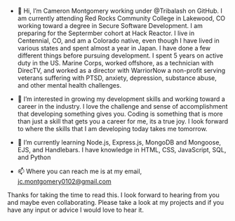 - 👋 Hi, I’m Cameron Montgomery working under @Tribalash on GitHub. I am currently attending Red Rocks Community College
in Lakewood, CO working toward a degree in Secure Software Development. I am preparing for the Septermber cohort at Hack Reactor. I live in Centennial, CO, and am a Colorado native, even though I have lived in various states and spent almost a year in Japan. I have done a few different things before pursuing development. I spent 5 years on active duty in the US. Marine Corps, worked offshore, as a technician with DirecTV, and worked as a director with WarriorNow a non-profit serving veterans suffering with PTSD, anxiety, depression, substance abuse, and other mental health challenges.

- 👀 I’m interested in growing my development skills and working toward a career in the industry. I love the challenge and sense of accomplishment that developing something gives you. Coding is something that is more than just a skill that gets you a career for me, its a true joy. I look forward to where the skills that I am developing today takes me tomorrow.

- 🌱 I’m currently learning Node.js, Express.js, MongoDB and Mongoose, EJS, and Handlebars. I have knowledge in HTML, CSS, JavaScript, SQL, and Python

- 📫 Where you can reach me is at my email, jc.montgomery0102@gmail.com 

Thanks for taking the time to read this. I look forward to hearing from you and maybe even collaborating. Please take a look at my projects and if you have any input or advice I would love to hear it.
